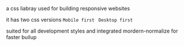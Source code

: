a css liabray used for building responsive websites 

it has two css versions
`Mobile first `
`Desktop first`

suited for all development styles and integrated mordern-normalize for faster builup